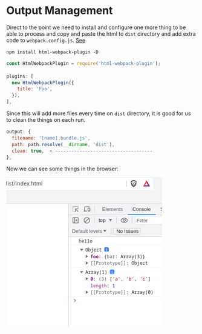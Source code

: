 # Output Management

Direct to the point we need to install and configure one more thing to be able to process and copy and paste the html to `dist` directory and add extra code to `webpack.config.js`. [See](https://webpack.js.org/guides/output-management/#setting-up-htmlwebpackplugin)

```console
npm install html-webpack-plugin -D
```

```js
const HtmlWebpackPlugin = require('html-webpack-plugin');

plugins: [
  new HtmlWebpackPlugin({
    title: 'Foo',
  }),
],
```

Since this will add more files every time on `dist` directory, it is good for us to clean the things on each run.

```js
output: {
  filename: '[name].bundle.js',
  path: path.resolve(__dirname, 'dist'),
  clean: true,  < ------------------------------------
},
```

Now we can see some things in the browser:

![a](./a.png)

